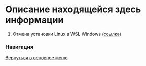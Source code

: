 # Описание находящейся здесь информации

1. Отмена установки Linux в WSL Windows ([ссылка](Отмена%регистрации%linux%в%WSL%Windows.md))

### Навигация
[Вернуться в основное меню](../README.md)
